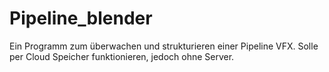 # Pipeline_blender
Ein Programm zum überwachen und strukturieren einer Pipeline VFX. Solle per Cloud Speicher funktionieren, jedoch ohne Server.
